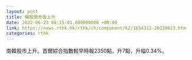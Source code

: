 ```yaml
---
layout: post
title: 韓股開市後上升
date: 2022-06-23 08:15:01.000000000 +08:00
link: https://news.rthk.hk/rthk/ch/component/k2/1654312-20220623.htm
categories: rthk
---
```


南韓股市上升。首爾綜合指數較早時報2350點，升7點，升幅0.34%。
